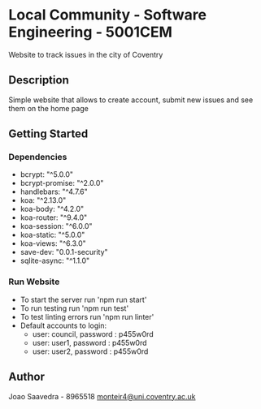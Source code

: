
# Local Community - Software Engineering - 5001CEM

Website to track issues in the city of Coventry

## Description

Simple website that allows to create account, submit new issues and see them on the home page


## Getting Started

### Dependencies

* bcrypt: "^5.0.0"
* bcrypt-promise: "^2.0.0"
* handlebars: "^4.7.6"
* koa: "^2.13.0"
* koa-body: "^4.2.0"
* koa-router: "^9.4.0"
* koa-session: "^6.0.0"
* koa-static: "^5.0.0"
* koa-views: "^6.3.0"
* save-dev: "0.0.1-security"
* sqlite-async: "^1.1.0"

### Run Website

* To start the server run 'npm run start'
* To run testing run 'npm run test'
* To test linting errors run 'npm run linter'
* Default accounts to login:
    * user: council, password : p455w0rd
    * user: user1, password : p455w0rd
    * user: user2, password : p455w0rd


## Author

Joao Saavedra - 8965518
monteir4@uni.coventry.ac.uk